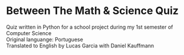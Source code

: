 # Between The Math & Science Quiz
Quiz written in Python for a school project during my 1st semester of Computer Science\
Original languange: Portuguese\
Translated to English by Lucas Garcia with Daniel Kauffmann
